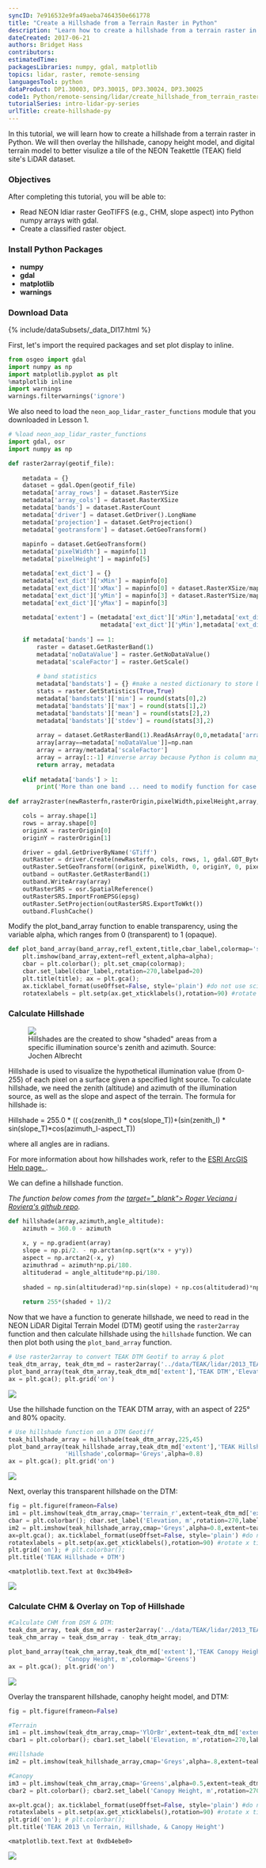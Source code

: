 ```yaml
---
syncID: 7e916532e9fa49aeba7464350e661778
title: "Create a Hillshade from a Terrain Raster in Python"
description: "Learn how to create a hillshade from a terrain raster in Python." 
dateCreated: 2017-06-21 
authors: Bridget Hass
contributors:
estimatedTime:
packagesLibraries: numpy, gdal, matplotlib
topics: lidar, raster, remote-sensing
languagesTool: python
dataProduct: DP1.30003, DP3.30015, DP3.30024, DP3.30025
code1: Python/remote-sensing/lidar/create_hillshade_from_terrain_raster_py.ipynb
tutorialSeries: intro-lidar-py-series
urlTitle: create-hillshade-py
---
```


In this tutorial, we will learn how to create a hillshade from a terrain 
raster in Python. We will then overlay the hillshade, canopy height model, and 
digital terrain model to better visulize a tile of the NEON Teakettle (TEAK) field
site's LiDAR dataset. 

<div id="ds-objectives" markdown="1">

### Objectives
After completing this tutorial, you will be able to:

* Read NEON ldiar raster GeoTIFFS (e.g., CHM, slope aspect) into Python numpy 
arrays with gdal.
* Create a classified raster object.

### Install Python Packages

* **numpy**
* **gdal** 
* **matplotlib** 
* **warnings** 


### Download Data

{% include/dataSubsets/_data_DI17.html %}


</div>

First, let's import the required packages and set plot display to inline.

```python
from osgeo import gdal
import numpy as np
import matplotlib.pyplot as plt
%matplotlib inline
import warnings
warnings.filterwarnings('ignore')
```

We also need to load the `neon_aop_lidar_raster_functions` module that you 
downloaded in Lesson 1. 


```python
# %load neon_aop_lidar_raster_functions
import gdal, osr 
import numpy as np

def raster2array(geotif_file):
    
    metadata = {}
    dataset = gdal.Open(geotif_file)
    metadata['array_rows'] = dataset.RasterYSize
    metadata['array_cols'] = dataset.RasterXSize
    metadata['bands'] = dataset.RasterCount
    metadata['driver'] = dataset.GetDriver().LongName
    metadata['projection'] = dataset.GetProjection()
    metadata['geotransform'] = dataset.GetGeoTransform()
    
    mapinfo = dataset.GetGeoTransform()
    metadata['pixelWidth'] = mapinfo[1]
    metadata['pixelHeight'] = mapinfo[5]

    metadata['ext_dict'] = {}
    metadata['ext_dict']['xMin'] = mapinfo[0]
    metadata['ext_dict']['xMax'] = mapinfo[0] + dataset.RasterXSize/mapinfo[1]
    metadata['ext_dict']['yMin'] = mapinfo[3] + dataset.RasterYSize/mapinfo[5]
    metadata['ext_dict']['yMax'] = mapinfo[3]
    
    metadata['extent'] = (metadata['ext_dict']['xMin'],metadata['ext_dict']['xMax'],
                          metadata['ext_dict']['yMin'],metadata['ext_dict']['yMax'])
    
    if metadata['bands'] == 1:
        raster = dataset.GetRasterBand(1)
        metadata['noDataValue'] = raster.GetNoDataValue()
        metadata['scaleFactor'] = raster.GetScale()
        
        # band statistics
        metadata['bandstats'] = {} #make a nested dictionary to store band stats in same 
        stats = raster.GetStatistics(True,True)
        metadata['bandstats']['min'] = round(stats[0],2)
        metadata['bandstats']['max'] = round(stats[1],2)
        metadata['bandstats']['mean'] = round(stats[2],2)
        metadata['bandstats']['stdev'] = round(stats[3],2)
        
        array = dataset.GetRasterBand(1).ReadAsArray(0,0,metadata['array_cols'],metadata['array_rows']).astype(np.float)
        array[array==metadata['noDataValue']]=np.nan
        array = array/metadata['scaleFactor']
        array = array[::-1] #inverse array because Python is column major
        return array, metadata
    
    elif metadata['bands'] > 1:
        print('More than one band ... need to modify function for case of multiple bands')
        
def array2raster(newRasterfn,rasterOrigin,pixelWidth,pixelHeight,array,epsg):

    cols = array.shape[1]
    rows = array.shape[0]
    originX = rasterOrigin[0]
    originY = rasterOrigin[1]

    driver = gdal.GetDriverByName('GTiff')
    outRaster = driver.Create(newRasterfn, cols, rows, 1, gdal.GDT_Byte)
    outRaster.SetGeoTransform((originX, pixelWidth, 0, originY, 0, pixelHeight))
    outband = outRaster.GetRasterBand(1)
    outband.WriteArray(array)
    outRasterSRS = osr.SpatialReference()
    outRasterSRS.ImportFromEPSG(epsg)
    outRaster.SetProjection(outRasterSRS.ExportToWkt())
    outband.FlushCache()
```

Modify the plot_band_array function to enable transparency, using the variable 
alpha, which ranges from 0 (transparent) to 1 (opaque).


```python
def plot_band_array(band_array,refl_extent,title,cbar_label,colormap='spectral',alpha=1):
    plt.imshow(band_array,extent=refl_extent,alpha=alpha); 
    cbar = plt.colorbar(); plt.set_cmap(colormap); 
    cbar.set_label(cbar_label,rotation=270,labelpad=20)
    plt.title(title); ax = plt.gca(); 
    ax.ticklabel_format(useOffset=False, style='plain') #do not use scientific notation #
    rotatexlabels = plt.setp(ax.get_xticklabels(),rotation=90) #rotate x tick labels 90 degree
```

###  Calculate Hillshade



 <figure>
	<a href="http://www.geography.hunter.cuny.edu/~jochen/GTECH361/lectures/lecture11/concepts/Hillshade_files/image001.gif">
	<img src="http://www.geography.hunter.cuny.edu/~jochen/GTECH361/lectures/lecture11/concepts/Hillshade_files/image001.gif"></a>
	<figcaption> Hillshades are the created to show "shaded" areas from a specific
	illumination source's zenith and azimuth.   
	Source: Jochen Albrecht 
	</figcaption>
</figure>

Hillshade is used to visualize the hypothetical illumination value (from 0-255) 
of each pixel on a surface given a specified light source. To calculate hillshade,
 we need the zenith (altitude) and azimuth of the illumination source, as well 
as the slope and aspect of the terrain. The formula for hillshade is:

Hillshade = 255.0 * (( cos(zenith_I) * cos(slope_T))+(sin(zenith_I) * sin(slope_T)*cos(azimuth_I-aspect_T))

where all angles are in radians. 

For more information about how hillshades work, refer to the 
<a href="http://desktop.arcgis.com/en/arcmap/10.3/tools/spatial-analyst-toolbox/how-hillshade-works.htm" target="_blank"> ESRI ArcGIS Help page. </a>.


We can define a hillshade function. 

*The function below comes from the 
<a href="https://github.com/rveciana/introduccion-python-geoespacial/blob/master/hillshade.py"> target="_blank"> Roger Veciana i Roviera's github repo</a>.*




```python
def hillshade(array,azimuth,angle_altitude):
    azimuth = 360.0 - azimuth 
    
    x, y = np.gradient(array)
    slope = np.pi/2. - np.arctan(np.sqrt(x*x + y*y))
    aspect = np.arctan2(-x, y)
    azimuthrad = azimuth*np.pi/180.
    altituderad = angle_altitude*np.pi/180.
 
    shaded = np.sin(altituderad)*np.sin(slope) + np.cos(altituderad)*np.cos(slope)*np.cos((azimuthrad - np.pi/2.) - aspect)
    
    return 255*(shaded + 1)/2
```

Now that we have a function to generate hillshade, we need to read in the NEON 
LiDAR Digital Terrain Model (DTM) geotif using the `raster2array` function 
and then calculate hillshade using the `hillshade` function. We can then plot 
both using the `plot_band_array` function. 


```python
# Use raster2array to convert TEAK DTM Geotif to array & plot
teak_dtm_array, teak_dtm_md = raster2array('../data/TEAK/lidar/2013_TEAK_1_326000_4103000_DTM.tif')
plot_band_array(teak_dtm_array,teak_dtm_md['extent'],'TEAK DTM','Elevation, m',colormap='gist_earth')
ax = plt.gca(); plt.grid('on')
```

![ ](https://raw.githubusercontent.com/NEONScience/NEON-Data-Skills/dev-aten/graphics/py-figs/create-hillshade-py/output_9_0.png)


Use the hillshade function on the TEAK DTM array, with an aspect of 225° and 
80% opacity.


```python
# Use hillshade function on a DTM Geotiff
teak_hillshade_array = hillshade(teak_dtm_array,225,45)
plot_band_array(teak_hillshade_array,teak_dtm_md['extent'],'TEAK Hillshade, Aspect=225°',
                'Hillshade',colormap='Greys',alpha=0.8)
ax = plt.gca(); plt.grid('on') 
```

![ ](https://raw.githubusercontent.com/NEONScience/NEON-Data-Skills/dev-aten/graphics/py-figs/create-hillshade-py/output_11_0.png)

Next, overlay this transparent hillshade on the DTM:


```python
fig = plt.figure(frameon=False)
im1 = plt.imshow(teak_dtm_array,cmap='terrain_r',extent=teak_dtm_md['extent']); 
cbar = plt.colorbar(); cbar.set_label('Elevation, m',rotation=270,labelpad=20)
im2 = plt.imshow(teak_hillshade_array,cmap='Greys',alpha=0.8,extent=teak_dtm_md['extent']); 
ax=plt.gca(); ax.ticklabel_format(useOffset=False, style='plain') #do not use scientific notation 
rotatexlabels = plt.setp(ax.get_xticklabels(),rotation=90) #rotate x tick labels 90 degrees
plt.grid('on'); # plt.colorbar(); 
plt.title('TEAK Hillshade + DTM')
```


    <matplotlib.text.Text at 0xc3b49e8>



![ ](https://raw.githubusercontent.com/NEONScience/NEON-Data-Skills/dev-aten/graphics/py-figs/create-hillshade-py/output_13_1.png)


### Calculate CHM & Overlay on Top of Hillshade


```python
#Calculate CHM from DSM & DTM:
teak_dsm_array, teak_dsm_md = raster2array('../data/TEAK/lidar/2013_TEAK_1_326000_4103000_DSM.tif')
teak_chm_array = teak_dsm_array - teak_dtm_array;

plot_band_array(teak_chm_array,teak_dtm_md['extent'],'TEAK Canopy Height Model', \
                'Canopy Height, m',colormap='Greens')
ax = plt.gca(); plt.grid('on')
```

![ ](https://raw.githubusercontent.com/NEONScience/NEON-Data-Skills/dev-aten/graphics/py-figs/create-hillshade-py/output_15_0.png)


Overlay the transparent hillshade, canophy height model, and DTM:


```python
fig = plt.figure(frameon=False)

#Terrain
im1 = plt.imshow(teak_dtm_array,cmap='YlOrBr',extent=teak_dtm_md['extent']); 
cbar1 = plt.colorbar(); cbar1.set_label('Elevation, m',rotation=270,labelpad=20)

#Hillshade
im2 = plt.imshow(teak_hillshade_array,cmap='Greys',alpha=.8,extent=teak_dtm_md['extent']);

#Canopy
im3 = plt.imshow(teak_chm_array,cmap='Greens',alpha=0.5,extent=teak_dtm_md['extent']); 
cbar2 = plt.colorbar(); cbar2.set_label('Canopy Height, m',rotation=270,labelpad=20)

ax=plt.gca(); ax.ticklabel_format(useOffset=False, style='plain') #do not use scientific notation 
rotatexlabels = plt.setp(ax.get_xticklabels(),rotation=90) #rotate x tick labels 90 degrees
plt.grid('on'); # plt.colorbar(); 
plt.title('TEAK 2013 \n Terrain, Hillshade, & Canopy Height')
```


    <matplotlib.text.Text at 0xdb4ebe0>


![ ](https://raw.githubusercontent.com/NEONScience/NEON-Data-Skills/dev-aten/graphics/py-figs/create-hillshade-py/output_17_1.png)


